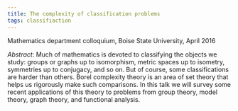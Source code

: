 ```yaml
---
title: The complexity of classification problems
tags: classifiaction
---
```


Mathematics department colloquium, Boise State University, April 2016<!--more-->

*Abstract*: Much of mathematics is devoted to classifying the objects we study: groups or graphs up to isomorphism, metric spaces up to isometry, symmetries up to conjugacy, and so on. But of course, some classifications are harder than others. Borel complexity theory is an area of set theory that helps us rigorously make such comparisons. In this talk we will survey some recent applications of this theory to problems from group theory, model theory, graph theory, and functional analysis.
